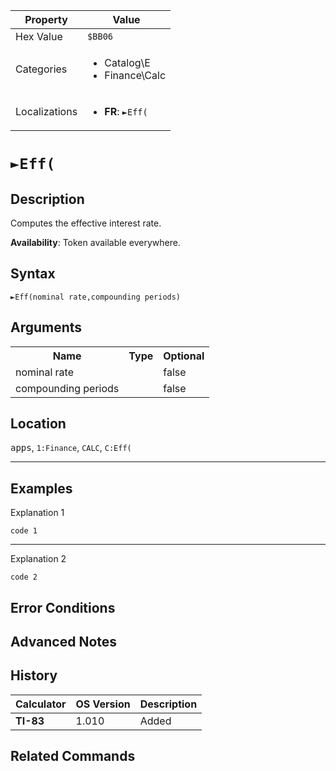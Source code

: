 | Property      | Value |
|---------------|-------|
| Hex Value     | `$BB06`|
| Categories    | <ul><li>Catalog\E</li><li>Finance\Calc</li></ul> |
| Localizations | <ul><li><b>FR</b>: `►Eff(`</li></ul> |

# `►Eff(`

## Description
Computes the effective interest rate.


<b>Availability</b>: Token available everywhere.

## Syntax
`►Eff(nominal rate,compounding periods)`

## Arguments
<table>
<tr><th>Name</th><th>Type</th><th>Optional</th></tr>

<tr><td>nominal rate</td><td></td><td>false</td></tr>

<tr><td>compounding periods</td><td></td><td>false</td></tr>

</table>

## Location
<kbd>apps</kbd>, `1:Finance`, `CALC`, `C:Eff(`
<hr>

## Examples

Explanation 1
```ti-basic
code 1
```
---
Explanation 2
```ti-basic
code 2
```

## Error Conditions


## Advanced Notes


## History
| Calculator | OS Version | Description |
|------------|------------|-------------|
| <b>TI-83</b> | 1.010 | Added

## Related Commands

    